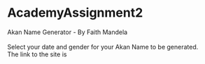 # AcademyAssignment2
Akan Name Generator - By Faith Mandela<br/><br/>
Select your date and gender for your Akan Name to be generated. <br/>
The link to the site is 
